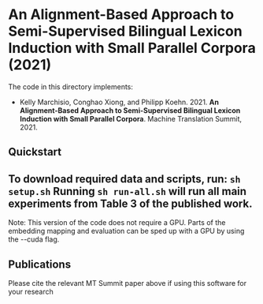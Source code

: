 An Alignment-Based Approach to Semi-Supervised Bilingual Lexicon Induction with Small Parallel Corpora (2021)
===

The code in this directory implements:
- Kelly Marchisio, Conghao Xiong, and Philipp Koehn. 2021. **An Alignment-Based Approach to Semi-Supervised Bilingual Lexicon Induction with Small Parallel Corpora**. Machine Translation Summit, 2021. 

Quickstart
---------
To download required data and scripts, run: `sh setup.sh`
Running `sh run-all.sh` will run all main experiments from Table 3 of the published work.
---------
Note: This version of the code does not require a GPU. Parts of the embedding
mapping and evaluation can be sped up with a GPU by using the --cuda flag.

Publications
--------
Please cite the relevant MT Summit paper above if using this software for your research

